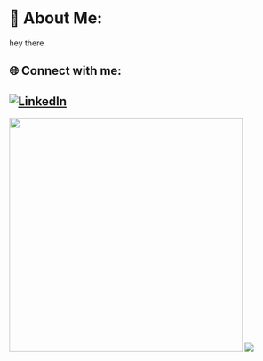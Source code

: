 # 💫 About Me:
hey there

## 🌐 Connect with me:
[![LinkedIn](https://img.shields.io/badge/LinkedIn-%230077B5.svg?logo=linkedin&logoColor=white)](https://linkedin.com/in/gevinm) 
 <br>
 ---
<!--![](https://github-readme-stats.vercel.app/api?username=gmadharh&theme=tokyonight&hide_border=false&include_all_commits=false&count_private=false)<br/>-->
<p>
 <img src="https://github-readme-streak-stats.herokuapp.com/?user=gmadharh&theme=tokyonight&hide_border=false" width="420px" />
 <img src="https://github-readme-stats.vercel.app/api/top-langs/?username=gmadharh&theme=tokyonight&hide_border=false&hide=java&include_all_commits=false&count_private=false&layout=compact" />
</p>
